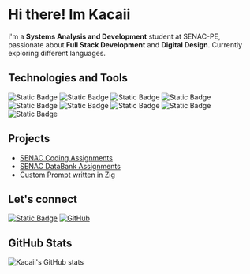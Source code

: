 # Hi there! Im Kacaii

I'm a **Systems Analysis and Development** student at SENAC-PE, passionate about
**Full Stack Development** and **Digital Design**.
Currently exploring different languages.

## Technologies and Tools

![Static Badge](https://img.shields.io/badge/Deno-70FFAF?logo=deno&logoColor=black)
![Static Badge](https://img.shields.io/badge/Git-F05032?logo=git&logoColor=white)
![Static Badge](https://img.shields.io/badge/Gleam-292d3e?logo=gleam)
![Static Badge](https://img.shields.io/badge/Golang-%2300ADD8?logo=go&logoColor=white)
![Static Badge](https://img.shields.io/badge/Linux-FCC624?logo=linux&logoColor=black)
![Static Badge](https://img.shields.io/badge/Neovim-0f191f?logo=neovim&logoColor=#57A143)
![Static Badge](https://img.shields.io/badge/SQLite-003B57?logo=sqlite&logoColor=white)
![Static Badge](https://img.shields.io/badge/Typescript-3178C6?logo=typescript&logoColor=white)
![Static Badge](https://img.shields.io/badge/Zig-111111?logo=Zig&logoColor=F7A41D)

## Projects

- [SENAC Coding Assignments](https://github.com/Kacaii/senac-coding-02)
- [SENAC DataBank Assignments](https://github.com/Kacaii/senac-databank-02)
- [Custom Prompt written in Zig](https://github.com/Kacaii/zig-custom-prompt)

## Let's connect

[![Static Badge](https://img.shields.io/badge/LinkedIn-0a66c2?logo=linkedin&logoColor=white)](https://www.linkedin.com/in/pedro-ayres-307353189/)
[![GitHub](https://img.shields.io/badge/GitHub-181717?logo=github&logoColor=white)](https://github.com/Kacaii)

## GitHub Stats

![ Kacaii's GitHub stats](https://github-readme-stats.vercel.app/api?username=kacaii&show_icons=true&theme=catppuccin_mocha)
